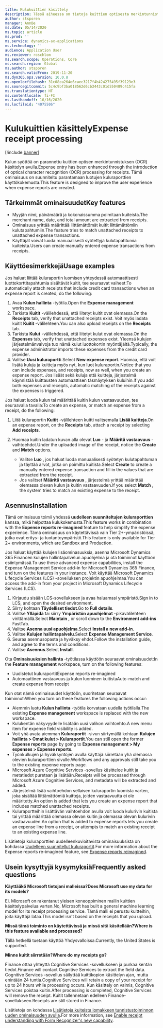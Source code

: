 ```yaml
---
title: Kulukuittien käsittely
description: Tässä aiheessa on tietoja kuittien optisesta merkintunnistuksesta (OCR). Tämä ominaisuus on suunniteltu parantamaan Microsoft Dynamics 365 Financessa luotujen kuluraporttien käyttökokemusta.
author: stsporen
manager: AnnBe
ms.date: 05/14/2020
ms.topic: article
ms.prod: ''
ms.service: dynamics-ax-applications
ms.technology: ''
audience: Application User
ms.reviewer: roschlom
ms.search.scope: Operations, Core
ms.search.region: Global
ms.author: stsporen
ms.search.validFrom: 2019-11-20
ms.dyn365.ops.version: 10.0.8
ms.openlocfilehash: 31c08ea264e6caec3217f4b424275495f39123e3
ms.sourcegitcommit: 5c4c9bf3ba018562d6cb3443c01d550489c415fa
ms.translationtype: HT
ms.contentlocale: fi-FI
ms.lasthandoff: 10/16/2020
ms.locfileid: "4075506"
---
```

# <a name="expense-receipt-processing"></a><span data-ttu-id="50c60-104">Kulukuittien käsittely</span><span class="sxs-lookup"><span data-stu-id="50c60-104">Expense receipt processing</span></span>

[!include [banner](../includes/banner.md)]

<span data-ttu-id="50c60-105">Kulun syöttöä on parannettu kuittien optisen merkintunnistuksen (OCR) käsittelyn avulla.</span><span class="sxs-lookup"><span data-stu-id="50c60-105">Expense entry has been enhanced through the introduction of optical character recognition (OCR) processing for receipts.</span></span> <span data-ttu-id="50c60-106">Tämä ominaisuus on suunniteltu parantamaan luotujen kuluraporttien käyttökokemusta.</span><span class="sxs-lookup"><span data-stu-id="50c60-106">This feature is designed to improve the user experience when expense reports are created.</span></span>

## <a name="key-features"></a><span data-ttu-id="50c60-107">Tärkeimmät ominaisuudet</span><span class="sxs-lookup"><span data-stu-id="50c60-107">Key features</span></span>

- <span data-ttu-id="50c60-108">Myyjän nimi, päivämäärä ja kokonaissumma poimitaan kuiteista.</span><span class="sxs-lookup"><span data-stu-id="50c60-108">The merchant name, date, and total amount are extracted from receipts.</span></span>
- <span data-ttu-id="50c60-109">Ominaisuus yrittää määrittää liittämättömät kuitit liittämättömiin kulutapahtumiin.</span><span class="sxs-lookup"><span data-stu-id="50c60-109">The feature tries to match unattached receipts to unattached expense transactions.</span></span>
- <span data-ttu-id="50c60-110">Käyttäjät voivat luoda manuaalisesti syötettyjä kulutapahtumia kuiteista.</span><span class="sxs-lookup"><span data-stu-id="50c60-110">Users can create manually entered expense transactions from receipts.</span></span>

## <a name="usage-examples"></a><span data-ttu-id="50c60-111">Käyttöesimerkkejä</span><span class="sxs-lookup"><span data-stu-id="50c60-111">Usage examples</span></span>

<span data-ttu-id="50c60-112">Jos haluat liittää kuluraportin luomisen yhteydessä automaattisesti luottokorttitapahtumia sisältävät kuitit, tee seuraavat vaiheet:</span><span class="sxs-lookup"><span data-stu-id="50c60-112">To automatically attach receipts that include credit card transactions when an expense report is created, do the following:</span></span>

  1. <span data-ttu-id="50c60-113">Avaa **Kulun hallinta** -työtila.</span><span class="sxs-lookup"><span data-stu-id="50c60-113">Open the **Expense management** workspace.</span></span>
  2. <span data-ttu-id="50c60-114">Tarkista **Kuitit** -välilehdessä, että liitetyt kuitit ovat olemassa.</span><span class="sxs-lookup"><span data-stu-id="50c60-114">On the **Receipts** tab, verify that unattached receipts exist.</span></span> <span data-ttu-id="50c60-115">Voit myös ladata kuitit **Kuitit** -välilehteen.</span><span class="sxs-lookup"><span data-stu-id="50c60-115">You can also upload receipts on the **Receipts** tab.</span></span>
  3. <span data-ttu-id="50c60-116">Tarkista **Kulut** -välilehdessä, että liitetyt kulut ovat olemassa.</span><span class="sxs-lookup"><span data-stu-id="50c60-116">On the **Expenses** tab, verify that unattached expenses exist.</span></span> <span data-ttu-id="50c60-117">Yleensä kulujen järjestelmänvalvoja tuo nämä kulut luottokortin myöntäjältä.</span><span class="sxs-lookup"><span data-stu-id="50c60-117">Typically, the expense administrator imports these expenses from the credit card provider.</span></span>
  4. <span data-ttu-id="50c60-118">Valitse **Uusi kuluraportti**.</span><span class="sxs-lookup"><span data-stu-id="50c60-118">Select **New expense report**.</span></span> <span data-ttu-id="50c60-119">Huomaa, että voit lisätä kuluja ja kuitteja myös nyt, kun luot kuluraportin.</span><span class="sxs-lookup"><span data-stu-id="50c60-119">Notice that you can include expenses, and receipts, now as well, when you create an expense report.</span></span> <span data-ttu-id="50c60-120">Jos lisäät sekä kuluja että kuitteja, järjestelmä käynnistää kuittausten automaattisen täsmäytyksen kuluihin.</span><span class="sxs-lookup"><span data-stu-id="50c60-120">If you add both expenses and receipts, automatic matching of the receipts against the expenses is triggered.</span></span>

<span data-ttu-id="50c60-121">Jos haluat luoda kulun tai määrittää kuitin kulun vastaavuuden, tee seuraavalla tavalla:</span><span class="sxs-lookup"><span data-stu-id="50c60-121">To create an expense, or match an expense from a receipt, do the following:</span></span>

  1. <span data-ttu-id="50c60-122">Liitä kuluraportin **Kuitit** -välilehteen kuitti valitsemalla **Lisää kuitteja**.</span><span class="sxs-lookup"><span data-stu-id="50c60-122">On an expense report, on the **Receipts** tab, attach a receipt by selecting **Add receipts**.</span></span>
  2. <span data-ttu-id="50c60-123">Huomaa kuitin ladatun kuvan alla olevat **Luo** - ja **Määritä vastaavuus** -vaihtoehdot.</span><span class="sxs-lookup"><span data-stu-id="50c60-123">Under the uploaded image of the receipt, notice the **Create** and **Match** options.</span></span>

      - <span data-ttu-id="50c60-124">Valitse **Luo** , jos haluat luoda manuaalisesti syötetyn kulutapahtuman ja täyttää arvot, jotka on poimittu kuitista.</span><span class="sxs-lookup"><span data-stu-id="50c60-124">Select **Create** to create a manually entered expense transaction and fill in the values that are extracted from the receipt.</span></span>
      - <span data-ttu-id="50c60-125">Jos valitset **Määritä vastaavuus** , järjestelmä yrittää määrittää olemassa olevan kulun ja kuitin vastaavuuden.</span><span class="sxs-lookup"><span data-stu-id="50c60-125">If you select **Match** , the system tries to match an existing expense to the receipt.</span></span>

## <a name="installation"></a><span data-ttu-id="50c60-126">Asennus</span><span class="sxs-lookup"><span data-stu-id="50c60-126">Installation</span></span>

<span data-ttu-id="50c60-127">Tämä ominaisuus toimii yhdessä **uudelleen suunniteltujen kuluraporttien** kanssa, mikä helpottaa kulukokemusta.</span><span class="sxs-lookup"><span data-stu-id="50c60-127">This feature works in combination with the **Expense reports re-imagined** feature to help simplify the expense experience.</span></span> <span data-ttu-id="50c60-128">Tämä ominaisuus on käytettävissä vain Tier 2+-ympäristöissä, jotka ovat eritys- ja tuotantoympäristö.</span><span class="sxs-lookup"><span data-stu-id="50c60-128">This feature is only available for Tier 2+ environments, which are Sandbox and Production.</span></span>

<span data-ttu-id="50c60-129">Jos haluat käyttää kulujen lisäominasuuksia, asenna Microsoft Dynamics 365 Financen kulujen hallintapalvelun apuohjelma ja ota toiminnot käyttöön esiintymässä.</span><span class="sxs-lookup"><span data-stu-id="50c60-129">To use these advanced expense capabilities, install the Expense Management Service add-in for Microsoft Dynamics 365 Finance, and turn on the features in your instance.</span></span> <span data-ttu-id="50c60-130">Voit käyttää Microsoft Dynamics Lifecycle Services (LCS) -sovelluksen projektin apuohjelmaa.</span><span class="sxs-lookup"><span data-stu-id="50c60-130">You can access the add-in from your project in Microsoft Dynamics Lifecycle Services (LCS).</span></span>

1. <span data-ttu-id="50c60-131">Kirjaudu sisään LCS-sovellukseen ja avaa haluamasi ympäristö.</span><span class="sxs-lookup"><span data-stu-id="50c60-131">Sign in to LCS, and open the desired environment.</span></span>
2. <span data-ttu-id="50c60-132">Siirry kohtaan **Täydelliset tiedot**.</span><span class="sxs-lookup"><span data-stu-id="50c60-132">Go to **Full details**.</span></span>
3. <span data-ttu-id="50c60-133">Valitse **Ylläpidä** tai siirry **Ympäristön apuohjelmat** -pikavälilehteen virittämällä.</span><span class="sxs-lookup"><span data-stu-id="50c60-133">Select **Maintain** , or scroll down to the **Environment add-ins** FastTab.</span></span>
4. <span data-ttu-id="50c60-134">Valitse **Asenna uusi apuohjelma**.</span><span class="sxs-lookup"><span data-stu-id="50c60-134">Select **Install a new add-in**.</span></span>
5. <span data-ttu-id="50c60-135">Valitse **Kulujen hallintapalvelu**.</span><span class="sxs-lookup"><span data-stu-id="50c60-135">Select **Expense Management Service**.</span></span>
6. <span data-ttu-id="50c60-136">Seuraa asennusopasta ja hyväksy ehdot.</span><span class="sxs-lookup"><span data-stu-id="50c60-136">Follow the installation guide, and agree to the terms and conditions.</span></span>
7. <span data-ttu-id="50c60-137">Valitse **Asennus**.</span><span class="sxs-lookup"><span data-stu-id="50c60-137">Select **Install**.</span></span>

<span data-ttu-id="50c60-138">Ota **Ominaisuuksien hallinta** -työtilassa käyttöön seuraavat ominaisuudet:</span><span class="sxs-lookup"><span data-stu-id="50c60-138">In the **Feature management** workspace, turn on the following features:</span></span>

- <span data-ttu-id="50c60-139">Uudistetut kuluraportit</span><span class="sxs-lookup"><span data-stu-id="50c60-139">Expense reports re-imagined</span></span>
- <span data-ttu-id="50c60-140">Automaattinen vastaavuus ja kulun luominen kuitista</span><span class="sxs-lookup"><span data-stu-id="50c60-140">Auto-match and create expense from receipt</span></span>

<span data-ttu-id="50c60-141">Kun otat nämä ominaisuudet käyttöön, suoritetaan seuraavat toiminnot:</span><span class="sxs-lookup"><span data-stu-id="50c60-141">When you turn on these features the following actions occur:</span></span>

- <span data-ttu-id="50c60-142">Aiemmin luotu **Kulun hallinta** -työtila korvataan uudella työtilalla.</span><span class="sxs-lookup"><span data-stu-id="50c60-142">The existing **Expense management** workspace is replaced with the new workspace.</span></span>
- <span data-ttu-id="50c60-143">Kulukentän näkyvyydelle lisätään uusi valikon vaihtoehto.</span><span class="sxs-lookup"><span data-stu-id="50c60-143">A new menu item for expense field visibility is added.</span></span>
- <span data-ttu-id="50c60-144">Voit yhä avata aiemman **Kuluraportit** -sivun siirtymällä kohtaan **Kulujen hallinta > Omat kulut > Kuluraportit**.</span><span class="sxs-lookup"><span data-stu-id="50c60-144">You can still open the former **Expense reports** page by going to **Expense management > My expenses > Expense reports**.</span></span>
- <span data-ttu-id="50c60-145">Työnkulkujen ja hyväksyntöjen avulla käyttäjä siirretään yhä olemassa olevien kuluraporttien sivulle.</span><span class="sxs-lookup"><span data-stu-id="50c60-145">Workflows and any approvals still take you to the existing expense reports page.</span></span>
- <span data-ttu-id="50c60-146">Microsoft Azure Cognitive Services -sovellus käsittelee kuitit ja metatiedot puretaan ja lisätään.</span><span class="sxs-lookup"><span data-stu-id="50c60-146">Receipts will be processed through Microsoft Azure Cognitive Services, and metadata will be extracted and added.</span></span>
- <span data-ttu-id="50c60-147">Järjestelmä lisää vaihtoehdon sellaisen kuluraportin luomista varten, joka sisältää liittämättömiä kuitteja, joiden vastaavuutta ei ole määritetty.</span><span class="sxs-lookup"><span data-stu-id="50c60-147">An option is added that lets you create an expense report that includes matched unattached receipts.</span></span>
- <span data-ttu-id="50c60-148">Kuluraportteihin lisättävän vaihtoehdon avulla voit luoda kulurivin kuitista tai yrittää määrittää olemassa olevan kuitin ja olemassa olevan kulurivin vastaavuuden.</span><span class="sxs-lookup"><span data-stu-id="50c60-148">An option that is added to expense reports lets you create an expense line from a receipt, or attempts to match an existing receipt to an existing expense line.</span></span>

<span data-ttu-id="50c60-149">Lisätietoja kuluraporttien uudelleenkuvioitavista ominaisuuksista on kohdassa [Uudelleen suunnitellut kuluraportit](ExpenseWorkspaceNew.md).</span><span class="sxs-lookup"><span data-stu-id="50c60-149">For more information about the Expense reports re-imagined feature, see [Expense reports reimagined](ExpenseWorkspaceNew.md).</span></span>

## <a name="frequently-asked-questions"></a><span data-ttu-id="50c60-150">Usein kysyttyjä kysymyksiä</span><span class="sxs-lookup"><span data-stu-id="50c60-150">Frequently asked questions</span></span>

<span data-ttu-id="50c60-151">**Käyttääkö Microsoft tietojani malleissa?**</span><span class="sxs-lookup"><span data-stu-id="50c60-151">**Does Microsoft use my data for its models?**</span></span>

<span data-ttu-id="50c60-152">Ei. Microsoft on rakentanut yleisen koneoppiminen mallin kuittien käsittelypalvelua varten.</span><span class="sxs-lookup"><span data-stu-id="50c60-152">No, Microsoft has built a general machine learning model for its receipt processing service.</span></span> <span data-ttu-id="50c60-153">Tämä malli ei perustu kuitteihin, joita käyttäjä lataa.</span><span class="sxs-lookup"><span data-stu-id="50c60-153">This model isn't based on the receipts that you upload.</span></span>

<span data-ttu-id="50c60-154">**Missä tämä toiminto on käytettävissä ja missä sitä käsitellään?**</span><span class="sxs-lookup"><span data-stu-id="50c60-154">**Where is this feature available and processed?**</span></span>

<span data-ttu-id="50c60-155">Tällä hetkellä tuetaan käyttöä Yhdysvalloissa.</span><span class="sxs-lookup"><span data-stu-id="50c60-155">Currently, the United States is supported.</span></span>

<span data-ttu-id="50c60-156">**Minne kuitit siirretään?**</span><span class="sxs-lookup"><span data-stu-id="50c60-156">**Where do my receipts go?**</span></span>

<span data-ttu-id="50c60-157">Finance ottaa yhteyttä Cognitive Services -sovellukseen ja purkaa kentän tiedot.</span><span class="sxs-lookup"><span data-stu-id="50c60-157">Finance will contact Cognitive Services to extract the field data.</span></span> <span data-ttu-id="50c60-158">Cognitive Services -sovellus säilyttää kuittikopion käsittelyn ajan, mutta enintään 24 tuntia.</span><span class="sxs-lookup"><span data-stu-id="50c60-158">Cognitive Services will retain a copy of your receipt for up to 24 hours while processing occurs.</span></span> <span data-ttu-id="50c60-159">Kun käsittely on valmis, Cognitive Services poistaa kuitin.</span><span class="sxs-lookup"><span data-stu-id="50c60-159">After processing is completed, Cognitive Services will remove the receipt.</span></span> <span data-ttu-id="50c60-160">Kuitit tallennetaan edelleen Finance-sovellukseen.</span><span class="sxs-lookup"><span data-stu-id="50c60-160">Receipts are still stored in Finance.</span></span>

<span data-ttu-id="50c60-161">Lisätietoja on kohdassa [Lisätietoja kuiteista lomakkeen tunnistustoiminnon uuden ominaisuuden avulla](https://azure.microsoft.com/blog/enable-receipt-understanding-with-form-recognizer-s-new-capability/).</span><span class="sxs-lookup"><span data-stu-id="50c60-161">For more information, see [Enable receipt understanding with Form Recognizer's new capability](https://azure.microsoft.com/blog/enable-receipt-understanding-with-form-recognizer-s-new-capability/).</span></span>
